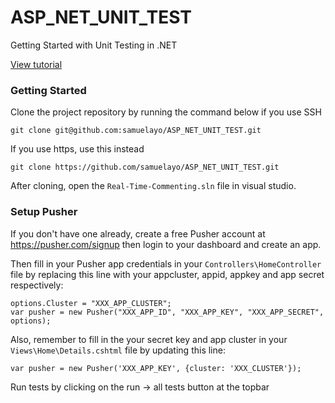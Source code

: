 # ASP_NET_UNIT_TEST

Getting Started with Unit Testing in .NET

[View tutorial](https://pusher.com/tutorials/unit-testing-asp)

### Getting Started

Clone the project repository by running the command below if you use SSH

```
git clone git@github.com:samuelayo/ASP_NET_UNIT_TEST.git
```

If you use https, use this instead

```
git clone https://github.com/samuelayo/ASP_NET_UNIT_TEST.git
```

After cloning, open the `Real-Time-Commenting.sln` file in visual studio.

### Setup Pusher

If you don't have one already, create a free Pusher account at https://pusher.com/signup then login to your dashboard and create an app. 


Then fill in your Pusher app credentials in your `Controllers\HomeController` file by replacing this line with your appcluster, appid, appkey and app secret respectively:

```
options.Cluster = "XXX_APP_CLUSTER";
var pusher = new Pusher("XXX_APP_ID", "XXX_APP_KEY", "XXX_APP_SECRET", options);
```

Also, remember to fill in the your secret key and app cluster in your `Views\Home\Details.cshtml` file by updating this line:

```
var pusher = new Pusher('XXX_APP_KEY', {cluster: 'XXX_CLUSTER'});
```

Run tests by clicking on the run -> all tests button at the topbar
